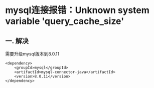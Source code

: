 # mysql连接报错：Unknown system variable 'query_cache_size'

## 一. 解决
需要升级mysql版本到8.0.11

```shell
<dependency>
    <groupId>mysql</groupId>
    <artifactId>mysql-connector-java</artifactId>
    <version>8.0.11</version>
</dependency>
```








<ad/>
<comment/>